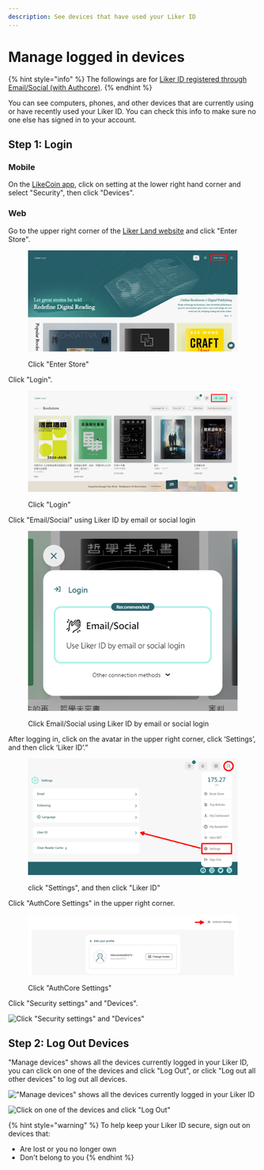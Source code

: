 ```yaml
---
description: See devices that have used your Liker ID
---
```


# Manage logged in devices

{% hint style="info" %}
The followings are for [Liker ID registered through Email/Social (with Authcore)](./).
{% endhint %}

You can see computers, phones, and other devices that are currently using or have recently used your Liker ID. You can check this info to make sure no one else has signed in to your account.

## Step 1: Login

### Mobile

On the [LikeCoin app](../../liker-land/download.md), click on setting at the lower right hand corner and select "Security", then click "Devices".

### Web

Go to the upper right corner of the [Liker Land website](https://liker.land/en) and click "Enter Store".

<figure><img src="../../../.gitbook/assets/Authcore 1-en.png" alt=""><figcaption><p> Click "Enter Store"</p></figcaption></figure>

Click "Login".

<figure><img src="../../../.gitbook/assets/Authcore 2-en.png" alt=""><figcaption><p>Click "Login"</p></figcaption></figure>

Click "Email/Social" using Liker ID by email or social login

<figure><img src="../../../.gitbook/assets/Authcore 3-en.png" alt=""><figcaption><p>Click Email/Social using Liker ID by email or social login</p></figcaption></figure>

After logging in, click on the avatar in the upper right corner, click ‘Settings’, and then click ‘Liker ID’.”

<figure><img src="../../../.gitbook/assets/Authcore Liker ID-en.png" alt=""><figcaption><p>click "Settings", and then click "Liker ID"</p></figcaption></figure>

Click "AuthCore Settings" in the upper right corner.

<figure><img src="../../../.gitbook/assets/Authcore settings-en.png" alt=""><figcaption><p>Click "AuthCore Settings"</p></figcaption></figure>

Click "Security settings" and "Devices".

![Click "Security settings" and "Devices"](../../../.gitbook/assets/device-1-en.png)

## Step 2: Log Out Devices

"Manage devices" shows all the devices currently logged in your Liker ID, you can click on one of the devices and click "Log Out", or click "Log out all other devices" to log out all devices.

!["Manage devices" shows all the devices currently logged in your Liker ID](../../../.gitbook/assets/device-2-en.png)

![Click on one of the devices and click "Log Out"](../../../.gitbook/assets/device-3-en.png)

{% hint style="warning" %}
To help keep your Liker ID secure, sign out on devices that:

* Are lost or you no longer own
* Don't belong to you
{% endhint %}
